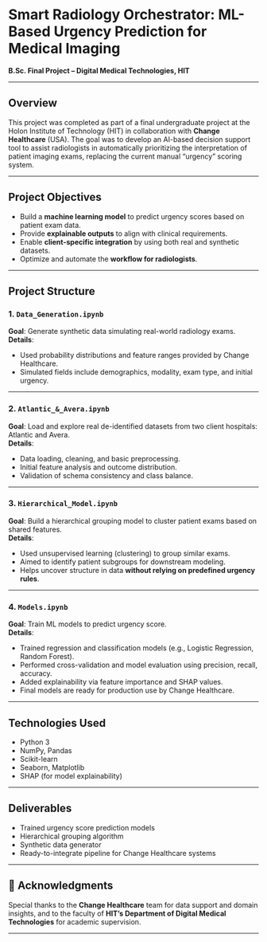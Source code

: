 # Smart Radiology Orchestrator: ML-Based Urgency Prediction for Medical Imaging

**B.Sc. Final Project – Digital Medical Technologies, HIT**

---

## Overview

This project was completed as part of a final undergraduate project at the Holon Institute of Technology (HIT) in collaboration with **Change Healthcare** (USA). The goal was to develop an AI-based decision support tool to assist radiologists in automatically prioritizing the interpretation of patient imaging exams, replacing the current manual “urgency” scoring system.

---

## Project Objectives

- Build a **machine learning model** to predict urgency scores based on patient exam data.
- Provide **explainable outputs** to align with clinical requirements.
- Enable **client-specific integration** by using both real and synthetic datasets.
- Optimize and automate the **workflow for radiologists**.

---

## Project Structure

### 1. `Data_Generation.ipynb`  
**Goal**: Generate synthetic data simulating real-world radiology exams.  
**Details**:
- Used probability distributions and feature ranges provided by Change Healthcare.
- Simulated fields include demographics, modality, exam type, and initial urgency.

---

### 2. `Atlantic_&_Avera.ipynb`  
**Goal**: Load and explore real de-identified datasets from two client hospitals: Atlantic and Avera.  
**Details**:
- Data loading, cleaning, and basic preprocessing.
- Initial feature analysis and outcome distribution.
- Validation of schema consistency and class balance.

---

### 3. `Hierarchical_Model.ipynb`  
**Goal**: Build a hierarchical grouping model to cluster patient exams based on shared features.  
**Details**:
- Used unsupervised learning (clustering) to group similar exams.
- Aimed to identify patient subgroups for downstream modeling.
- Helps uncover structure in data **without relying on predefined urgency rules**.

---

### 4. `Models.ipynb`  
**Goal**: Train ML models to predict urgency score.  
**Details**:
- Trained regression and classification models (e.g., Logistic Regression, Random Forest).
- Performed cross-validation and model evaluation using precision, recall, accuracy.
- Added explainability via feature importance and SHAP values.
- Final models are ready for production use by Change Healthcare.

---

## Technologies Used

- Python 3  
- NumPy, Pandas  
- Scikit-learn  
- Seaborn, Matplotlib  
- SHAP (for model explainability)  

---

## Deliverables

- Trained urgency score prediction models  
- Hierarchical grouping algorithm  
- Synthetic data generator  
- Ready-to-integrate pipeline for Change Healthcare systems

---

## 🤝 Acknowledgments

Special thanks to the **Change Healthcare** team for data support and domain insights, and to the faculty of **HIT’s Department of Digital Medical Technologies** for academic supervision.

---
